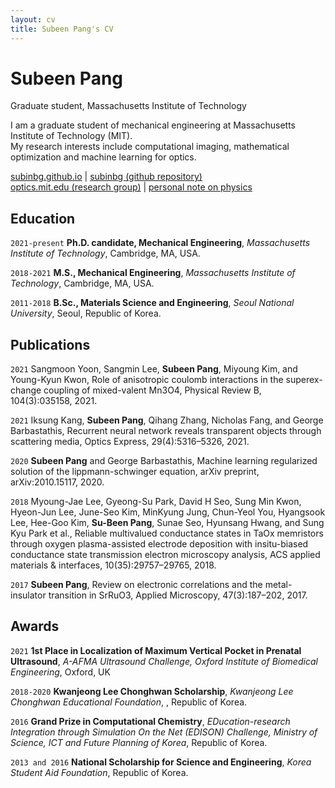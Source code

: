 ```yaml
---
layout: cv
title: Subeen Pang's CV
---
```

# Subeen Pang
Graduate student, Massachusetts Institute of Technology

I am a graduate student of mechanical engineering at Massachusetts Institute of Technology (MIT).<br/>
My research interests include computational imaging, mathematical optimization and machine learning for optics.<br/>

<div id="webaddress">
  <a href="https://subinbg.github.io"><i class="fas fa-home"></i> subinbg.github.io</a> | 
  <a href="https://github.com/subinbg"><i class="fab fa-github"></i> subinbg (github repository)</a><br/>
  <a href="http://optics.mit.edu"><i class="fas fa-users"></i> optics.mit.edu (research group)</a> |
  <a href="https://www.overleaf.com/read/zqcxjwjwccsm"><i class="fas fa-users"></i> personal note on physics</a>
</div> 


## Education

`2021-present`
**Ph.D. candidate, Mechanical Engineering**, *Massachusetts Institute of Technology*, Cambridge, MA, USA.

`2018-2021`
**M.S., Mechanical Engineering**, *Massachusetts Institute of Technology*, Cambridge, MA, USA.

`2011-2018`
**B.Sc., Materials Science and Engineering**, *Seoul National University*, Seoul, Republic of Korea.


## Publications

`2021`
Sangmoon Yoon, Sangmin Lee, **Subeen Pang**, Miyoung Kim, and Young-Kyun Kwon,  Role of anisotropic coulomb interactions in the superex-change coupling of mixed-valent Mn3O4, Physical Review B, 104(3):035158, 2021.

`2021`
Iksung Kang, **Subeen Pang**, Qihang Zhang, Nicholas Fang, and George Barbastathis, Recurrent neural network reveals transparent objects through scattering media, Optics Express, 29(4):5316–5326, 2021.

`2020`
**Subeen Pang** and George Barbastathis, Machine learning regularized solution of the lippmann-schwinger equation, arXiv preprint, arXiv:2010.15117, 2020.

`2018`
Myoung-Jae Lee, Gyeong-Su Park, David H Seo, Sung Min Kwon, Hyeon-Jun Lee, June-Seo Kim, MinKyung Jung, Chun-Yeol You, Hyangsook Lee, Hee-Goo Kim, **Su-Been Pang**, Sunae Seo, Hyunsang Hwang, and Sung Kyu Park et al.,  Reliable multivalued conductance states in TaOx memristors through oxygen plasma-assisted electrode deposition with insitu-biased conductance state transmission electron microscopy analysis, ACS applied materials & interfaces, 10(35):29757–29765, 2018.

`2017`
**Subeen Pang**, Review on electronic correlations and the metal-insulator transition in SrRuO3, Applied Microscopy, 47(3):187–202, 2017.


## Awards

`2021`
**1st Place in Localization of Maximum Vertical Pocket in Prenatal Ultrasound**, *A-AFMA Ultrasound Challenge, Oxford Institute of Biomedical Engineering*, Oxford, UK

`2018-2020`
**Kwanjeong Lee Chonghwan Scholarship**, *Kwanjeong Lee Chonghwan Educational Foundation*, , Republic of Korea.

`2016`
**Grand Prize in Computational Chemistry**, *EDucation-research Integration through Simulation On the Net (EDISON) Challenge, Ministry of Science, ICT and Future Planning of Korea*, Republic of Korea.

`2013 and 2016` 
**National Scholarship for Science and Engineering**, *Korea Student Aid Foundation*, Republic of Korea.






<!--
## Publications

 A list is also available [online](http://scholar.google.co.uk/citations?user=LTOTl0YAAAAJ) 

### Journals

`1669`
Newton Sir I, De analysi per æquationes numero terminorum infinitas. 

`1669`
Lectiones opticæ.

etc. etc. etc.

### Patents

`2012`
Infinitesimal calculus for solutions to physics problems, [SMBC](http://www.techdirt.com/articles/20121011/09312820678/if-patents-had-been-around-time-newton.shtml) patent 001


## Occupation

`1600`
__Royal Mint__, London

- Warden
- Minted coins

`1600`
__Lucasian professor of Mathematics__, Cambridge University -->



<!-- ### Footer

Last updated: May 2013 -->


